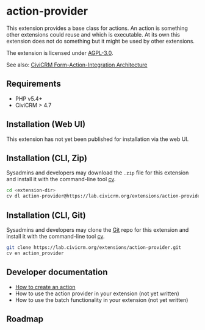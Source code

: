 # action-provider

This extension provides a base class for actions. An action is something other extensions could reuse and which is executable.
At its own this extension does not do something but it might be used by other extensions.

The extension is licensed under [AGPL-3.0](LICENSE.txt).

See also: [CiviCRM Form-Action-Integration Architecture](https://docs.google.com/presentation/d/1Zs6UQDXBXe4K3zV5xrt8HK2R5nxttw2sGslZ82hM9us/edit?usp=sharing)

## Requirements

* PHP v5.4+
* CiviCRM > 4.7

## Installation (Web UI)

This extension has not yet been published for installation via the web UI.

## Installation (CLI, Zip)

Sysadmins and developers may download the `.zip` file for this extension and
install it with the command-line tool [cv](https://github.com/civicrm/cv).

```bash
cd <extension-dir>
cv dl action-provider@https://lab.civicrm.org/extensions/action-provider/repository/master/archive.zip
```

## Installation (CLI, Git)

Sysadmins and developers may clone the [Git](https://en.wikipedia.org/wiki/Git) repo for this extension and
install it with the command-line tool [cv](https://github.com/civicrm/cv).

```bash
git clone https://lab.civicrm.org/extensions/action-provider.git
cv en action_provider
```

## Developer documentation

* [How to create an action](docs/howto_create_an_action.md)
* How to use the action provider in your extension (not yet written)
* How to use the batch functionality in your extension (not yet written)


## Roadmap
